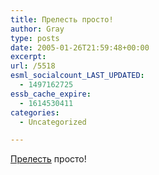 ```yaml
---
title: Прелесть просто!
author: Gray
type: posts
date: 2005-01-26T21:59:48+00:00
excerpt:
url: /5518
esml_socialcount_LAST_UPDATED:
  - 1497162725
essb_cache_expire:
  - 1614530411
categories:
  - Uncategorized

---
```








<a href="http://www.livejournal.com/users/barros/400939.html" target="_blank">Прелесть</a> просто!